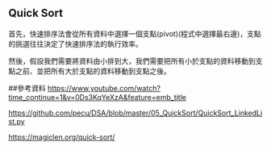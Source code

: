## Quick Sort
首先，快速排序法會從所有資料中選擇一個支點(pivot)(程式中選擇最右邊)，支點的挑選往往決定了快速排序法的執行效率。

然後，假設我們需要將資料由小排到大，我們需要把所有小於支點的資料移動到支點之前、並把所有大於支點的資料移動到支點之後。

##參考資料
https://www.youtube.com/watch?time_continue=1&v=0Ds3KqYeXzA&feature=emb_title

https://github.com/pecu/DSA/blob/master/05_QuickSort/QuickSort_LinkedList.py

https://magiclen.org/quick-sort/
